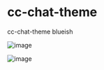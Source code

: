 # cc-chat-theme
 cc-chat-theme blueish
	
![image](https://github.com/user-attachments/assets/404edefe-50d0-4984-9d19-f468b5252632)

![image](https://github.com/user-attachments/assets/30ddc0ff-170b-4fc9-9b4c-62d9d4780a6c)


